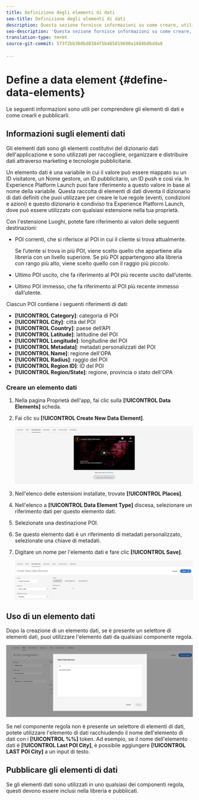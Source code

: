 ```yaml
---
title: Definizione degli elementi di dati
seo-title: Definizione degli elementi di dati
description: Questa sezione fornisce informazioni su come creare, utilizzare e pubblicare elementi di dati in Experience Platform Launch for Places.
seo-description: 'Questa sezione fornisce informazioni su come creare, utilizzare e pubblicare elementi di dati in Experience Platform Launch for Places. '
translation-type: tm+mt
source-git-commit: 573f2bb368bd8384f5b465819600a1668b0bdda8

---
```



# Define a data element {#define-data-elements}

Le seguenti informazioni sono utili per comprendere gli elementi di dati e come crearli e pubblicarli.

## Informazioni sugli elementi dati

Gli elementi dati sono gli elementi costitutivi del dizionario dati dell'applicazione e sono utilizzati per raccogliere, organizzare e distribuire dati attraverso marketing e tecnologie pubblicitarie.

Un elemento dati è una variabile in cui il valore può essere mappato su un ID visitatore, un Nome gestore, un ID pubblicitario, un ID push e così via. In Experience Platform Launch puoi fare riferimento a questo valore in base al nome della variabile. Questa raccolta di elementi di dati diventa il dizionario di dati definiti che puoi utilizzare per creare le tue regole (eventi, condizioni e azioni) e questo dizionario è condiviso tra Experience Platform Launch, dove può essere utilizzato con qualsiasi estensione nella tua proprietà.

Con l'estensione Luoghi, potete fare riferimento ai valori delle seguenti destinazioni:

* POI correnti, che si riferisce al POI in cui il cliente si trova attualmente.

   Se l’utente si trova in più POI, viene scelto quello che appartiene alla libreria con un livello superiore. Se più POI appartengono alla libreria con rango più alto, viene scelto quello con il raggio più piccolo.
* Ultimo POI uscito, che fa riferimento al POI più recente uscito dall’utente.
* Ultimo POI immesso, che fa riferimento al POI più recente immesso dall’utente.

Ciascun POI contiene i seguenti riferimenti di dati:

* **[!UICONTROL Category]**: categoria di POI
* **[!UICONTROL City]**: città del POI
* **[!UICONTROL Country]**: paese dell’API
* **[!UICONTROL Latitude]**: latitudine del POI
* **[!UICONTROL Longitude]**: longitudine del POI
* **[!UICONTROL Metadata]**: metadati personalizzati del POI
* **[!UICONTROL Name]**: regione dell'OPA
* **[!UICONTROL Radius]**: raggio del POI
* **[!UICONTROL Region ID]**: ID del POI
* **[!UICONTROL Region/State]**: regione, provincia o stato dell'OPA

### Creare un elemento dati

1. Nella pagina Proprietà dell'app, fai clic sulla **[!UICONTROL Data Elements]** scheda.

2. Fai clic su **[!UICONTROL Create New Data Element]**.

   ![Crea elemento dati](/help/assets/create-de-2-v3.png)

3. Nell'elenco delle estensioni installate, trovate **[!UICONTROL Places]**.

4. Nell'elenco a **[!UICONTROL Data Element Type]** discesa, selezionare un riferimento dati per questo elemento dati.

5. Selezionate una destinazione POI.

6. Se questo elemento dati è un riferimento di metadati personalizzato, selezionate una chiave di metadati.

7. Digitare un nome per l'elemento dati e fare clic **[!UICONTROL Save]**.

   ![Crea elemento dati](/help/assets/create-de-7-v3.png)


## Uso di un elemento dati

Dopo la creazione di un elemento dati, se è presente un selettore di elementi dati, puoi utilizzare l'elemento dati da qualsiasi componente regola.

![Utilizzare l'elemento dati](/help/assets/use-de-v2.png)

Se nel componente regola non è presente un selettore di elementi di dati, potete utilizzare l'elemento di dati racchiudendo il nome dell'elemento di dati con i **[!UICONTROL %%]** token.
Ad esempio, se il nome dell'elemento dati è **[!UICONTROL Last POI City]**, è possibile aggiungere **[!UICONTROL LAST POI City]** a un input di testo.


## Pubblicare gli elementi di dati

Se gli elementi dati sono utilizzati in uno qualsiasi dei componenti regola, questi devono essere inclusi nella libreria e pubblicati.
